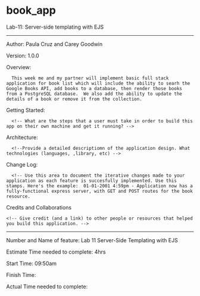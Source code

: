 # book_app
Lab-11: Server-side templating with EJS


--------------------------------------------------------------------

Author:  Paula Cruz and Carey Goodwin 

Version: 1.0.0

Overview: 
      
      This week me and my partner will implement basic full stack application for book list which will include the ability to searh the Google Books API, add books to a database, then render those books from a PostgreSQL database.  We also add the ability to update the details of a book or remove it from the collection. 


Getting Started: 

      <!-- What are the steps that a user must take in order to build this app on their own machine and get it running? -->
 

Architecture:  

      <!--Provide a detailed descriptiomn of the application design. What technologies (languages, ,library, etc) -->


Change Log: 

      <!-- Use this area to document the iterative changes made to your application as each feature is succesfully implemented. Use this stamps. Here's the example:  01-01-2001 4:59pm - Application now has a fully-functional express server, with GET and POST routes for the book resource.

Credits and Collaborations

    <!-- Give credit (and a link) to other people or resources that helped you build this application. -->

------------------------------------------------------------------------------------------------------------------------------------------

Number and Name of feature:    Lab 11 Server-Side Templating with EJS

Estimate Time needed to complete: 4hrs

Start Time: 09:50am

Finish Time:

Actual Time needed to complete: